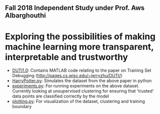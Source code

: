## Fall 2018 Independent Study under Prof. Aws Albarghouthi

# Exploring the possibilities of making machine learning more transparent, interpretable and trustworthy

* [DUTI1.0](https://github.com/goutham7r/trusty-ml/tree/master/DUTI1.0): Contains MATLAB code relating to the paper on Training Set Debugging (http://pages.cs.wisc.edu/~jerryzhu/DUTI/)
* [HarryPotter.py](https://github.com/goutham7r/trusty-ml/blob/master/HarryPotter.py): Simulates the dataset from the above paper in python
* [experiments.py](https://github.com/goutham7r/trusty-ml/blob/master/experiments.py): For running experiments on the above dataset. Currently looking at unsupervised clustering for ensuring that 'trusted' data points are classified correctly by the model
* [plotting.py](https://github.com/goutham7r/trusty-ml/blob/master/plotting.py): For visualization of the dataset, clustering and training boundary